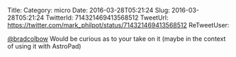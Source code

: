 Title: 
Category: micro
Date: 2016-03-28T05:21:24
Slug: 2016-03-28T05:21:24
TwitterId: 714321469413568512
TweetUrl: https://twitter.com/mark_philpot/status/714321469413568512
ReTweetUser: 

[@bradcolbow](https://twitter.com/bradcolbow) Would be curious as to your take on it (maybe in the context of using it with AstroPad)